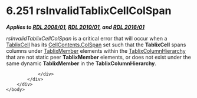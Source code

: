 <html dir="LTR" xmlns:mshelp="http://msdn.microsoft.com/mshelp" xmlns:ddue="http://ddue.schemas.microsoft.com/authoring/2003/5" xmlns:xlink="http://www.w3.org/1999/xlink" xmlns:tool="http://www.microsoft.com/tooltip">
    <head>
        <meta http-equiv="Content-Type" content="text/html; CHARSET=utf-8"></meta>
        <meta name="save" content="history"></meta>
        <title>6.251 rsInvalidTablixCellColSpan</title>
        <xml>
            <mshelp:toctitle title="6.251 rsInvalidTablixCellColSpan"></mshelp:toctitle>
            <mshelp:rltitle title="[MS-RDL]: rsInvalidTablixCellColSpan"></mshelp:rltitle>
            <mshelp:keyword index="A" term="76cdfdf3-61d9-4279-8d6f-6621ea4c7a12"></mshelp:keyword>
            <mshelp:attr name="DCSext.ContentType" value="open specification"></mshelp:attr>
            <mshelp:attr name="AssetID" value="76cdfdf3-61d9-4279-8d6f-6621ea4c7a12"></mshelp:attr>
            <mshelp:attr name="TopicType" value="kbRef"></mshelp:attr>
            <mshelp:attr name="DCSext.Title" value="[MS-RDL]: rsInvalidTablixCellColSpan" />
        </xml>
    </head>
    <body>
        <div id="header">
            <h1 class="heading">6.251 rsInvalidTablixCellColSpan</h1>
        </div>
        <div id="mainSection">
            <div id="mainBody">
                <div id="allHistory" class="saveHistory"></div>
                <div id="sectionSection0" class="section" name="collapseableSection">
                    

<p><b><i>Applies to </i></b><a href="1e855f94-4617-47e4-b89e-0856c6cb420f.html"><b><i>RDL 2008/01</i></b></a><b><i>,
</i></b><a href="3428e690-a348-4ec7-8a6a-8efb42d2cdee.html"><b><i>RDL 2010/01</i></b></a><b><i>,
and </i></b><a href="52ce3983-2bfc-4e72-9359-42aaf5fe4509.html"><b><i>RDL 2016/01</i></b></a></p>

<p><i>rsInvalidTablixCellColSpan</i> is a critical error that
will occur when a <a href="33258f80-fa42-4baf-abd5-ded34ffbbc61.html">TablixCell</a>
has its <a href="3ffb0387-2dd7-4b21-b36d-6df8fd0a0887.html">CellContents.ColSpan</a>
set such that the <b>TablixCell</b> spans columns under <a href="1d8a9691-b173-4e24-9ea9-1f486bc824fd.html">TablixMember</a> elements
within the <a href="4f5c9261-6652-41b2-81cc-3f6423ce0dbb.html">TablixColumnHierarchy</a>
that are not static peer <b>TablixMember</b> elements, or does not exist under
the same dynamic <b>TablixMember</b> in the <b>TablixColumnHierarchy</b>.</p>


                </div>
            </div>
        </div>
    </body>
</html>